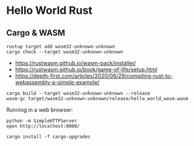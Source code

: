 # Hello World Rust

## Cargo & WASM

```
rustup target add wasm32-unknown-unknown
cargo check --target wasm32-unknown-unknown
```

- https://rustwasm.github.io/wasm-pack/installer/
- https://rustwasm.github.io/book/game-of-life/setup.html
- https://depth-first.com/articles/2020/06/29/compiling-rust-to-webassembly-a-simple-example/

```
cargo build --target wasm32-unknown-unknown --release
wasm-gc target/wasm32-unknown-unknown/release/hello_world_wasm.wasm
```

Running in a web browser:

```
python -m SimpleHTTPServer
open http://localhost:8000/
```

```
cargo install -f cargo-upgrades
```